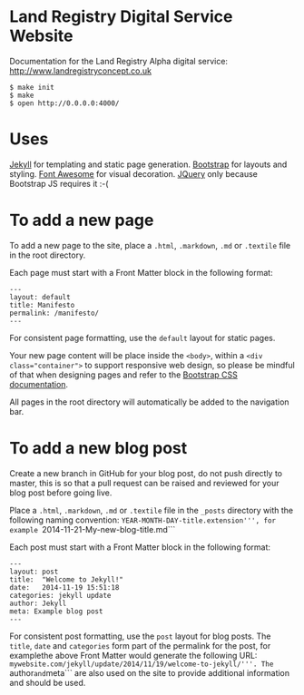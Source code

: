 Land Registry Digital Service Website
========================

Documentation for the Land Registry Alpha digital service: http://www.landregistryconcept.co.uk

    $ make init
    $ make
    $ open http://0.0.0.0:4000/

# Uses
[Jekyll](http://jekyllrb.com/) for templating and static page generation.
[Bootstrap](http://getbootstrap.com/) for layouts and styling.
[Font Awesome](http://fontawesome.io/) for visual decoration.
[JQuery](http://jquery.com/) only because Bootstrap JS requires it :-(

# To add a new page

To add a new page to the site, place a ```.html```, ```.markdown```, ```.md``` or ```.textile``` file in the root directory.

Each page must start with a Front Matter block in the following format:
```
---
layout: default
title: Manifesto
permalink: /manifesto/
---
```

For consistent page formatting, use the ```default``` layout for static pages.

Your new page content will be place inside the ```<body>```, within a ```<div class="container">``` to support responsive web design, so please be mindful of that when designing pages and refer to the [Bootstrap CSS documentation](http://getbootstrap.com/css/).

All pages in the root directory will automatically be added to the navigation bar.

# To add a new blog post

Create a new branch in GitHub for your blog post, do not push directly to master, this is so that a pull request can be raised and reviewed for your blog post before going live.

Place a ```.html```, ```.markdown```, ```.md``` or ```.textile``` file in the ```_posts``` directory with the following naming convention: ```YEAR-MONTH-DAY-title.extension''', for example ```2014-11-21-My-new-blog-title.md```

Each post must start with a Front Matter block in the following format:
```
---
layout: post
title:  "Welcome to Jekyll!"
date:   2014-11-19 15:51:18
categories: jekyll update
author: Jekyll
meta: Example blog post
---
```

For consistent post formatting, use the ```post``` layout for blog posts.
The ```title```, ```date``` and ```categories``` form part of the permalink for the post, for examplethe above Front Matter would generate the following URL: ```mywebsite.com/jekyll/update/2014/11/19/welcome-to-jekyll/'''.
The ```author``` and ```meta``` are also used on the site to provide additional information and should be used.

